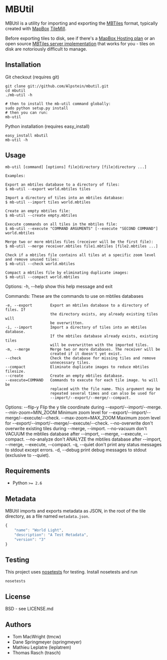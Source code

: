 # MBUtil

MBUtil is a utility for importing and exporting the [MBTiles](http://mbtiles.org/) format,
typically created with [MapBox](http://mapbox.com/) [TileMill](http://mapbox.com/tilemill/).

Before exporting tiles to disk, see if there's a [MapBox Hosting plan](http://mapbox.com/plans/)
or an open source [MBTiles server implementation](https://github.com/mapbox/mbtiles-spec/wiki/Implementations)
that works for you - tiles on disk are notoriously difficult to manage.

## Installation

Git checkout (requires git)

    git clone git://github.com/Alpstein/mbutil.git
    cd mbutil
    ./mb-util -h

    # then to install the mb-util command globally:
    sudo python setup.py install
    # then you can run:
    mb-util

Python installation (requires easy_install)

    easy_install mbutil
    mb-util -h

## Usage

    mb-util [command] [options] file|directory [file|directory ...]

    Examples:

    Export an mbtiles database to a directory of files:
    $ mb-util --export world.mbtiles tiles

    Import a directory of tiles into an mbtiles database:
    $ mb-util --import tiles world.mbtiles

    Create an empty mbtiles file:
    $ mb-util --create empty.mbtiles

    Execute commands on all tiles in the mbtiles file:
    $ mb-util --execute "COMMAND ARGUMENTS" [--execute "SECOND COMMAND"] world.mbtiles

    Merge two or more mbtiles files (receiver will be the first file):
    $ mb-util --merge receiver.mbtiles file1.mbtiles [file2.mbtiles ...]

    Check if a mbtiles file contains all tiles at a specific zoom level and remove unused tiles:
    $ mb-util --check world.mbtiles

    Compact a mbtiles file by eliminating duplicate images:
    $ mb-util --compact world.mbtiles

Options:
  -h, --help            show this help message and exit

  Commands:
    These are the commands to use on mbtiles databases

    -e, --export        Export an mbtiles database to a directory of files. If
                        the directory exists, any already existing tiles will
                        be overwritten.
    -i, --import        Import a directory of tiles into an mbtiles database.
                        If the mbtiles database already exists, existing tiles
                        will be overwritten with the imported tiles.
    -m, --merge         Merge two or more databases. The receiver will be
                        created if it doesn't yet exist.
    --check             Check the database for missing tiles and remove
                        unnecessary tiles.
    --compact           Eliminate duplicate images to reduce mbtiles filesize.
    --create            Create an empty mbtiles database.
    --execute=COMMAND   Commands to execute for each tile image. %s will be
                        replaced with the file name. This argument may be
                        repeated several times and can also be used for
                        --import/--export/--merge/--compact.

  Options:
    --flip-y            Flip the y tile coordinate during
                        --export/--import/--merge.
    --min-zoom=MIN_ZOOM
                        Minimum zoom level for
                        --export/--import/--merge/--execute/--check.
    --max-zoom=MAX_ZOOM
                        Maximum zoom level for
                        --export/--import/--merge/--execute/--check.
    --no-overwrite      don't overwrite existing tiles during --merge,
                        --import.
    --no-vacuum         don't VACUUM the mbtiles database after --import,
                        --merge, --execute, --compact.
    --no-analyze        don't ANALYZE the mbtiles database after --import,
                        --merge, --execute, --compact.
    -q, --quiet         don't print any status messages to stdout except
                        errors.
    -d, --debug         print debug messages to stdout (exclusive to --quiet).

## Requirements

* Python `>= 2.6`

## Metadata

MBUtil imports and exports metadata as JSON, in the root of the tile directory, as a file named `metadata.json`.

```javascript
{
    "name": "World Light",
    "description": "A Test Metadata",
    "version": "3"
}
```

## Testing

This project uses [nosetests](http://readthedocs.org/docs/nose/en/latest/) for testing. Install nosetests
and run

    nosetests

## License

BSD - see LICENSE.md

## Authors

- Tom MacWright (tmcw)
- Dane Springmeyer (springmeyer)
- Mathieu Leplatre (leplatrem)
- Thomas Rasch (trasch)
